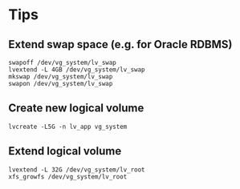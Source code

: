 # Tips

## Extend swap space (e.g. for Oracle RDBMS)

    swapoff /dev/vg_system/lv_swap
    lvextend -L 4GB /dev/vg_system/lv_swap 
    mkswap /dev/vg_system/lv_swap 
    swapon /dev/vg_system/lv_swap 

## Create new logical volume

    lvcreate -L5G -n lv_app vg_system

## Extend logical volume

    lvextend -L 32G /dev/vg_system/lv_root
    xfs_growfs /dev/vg_system/lv_root

